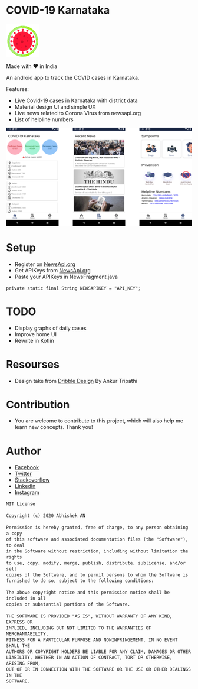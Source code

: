 # COVID-19 Karnataka
![COVID-19 Karnataka Logo](https://github.com/DarkAbhi/COVID-Karnataka/blob/master/images/logo.png)

Made with ❤ in India 

An android app to track the COVID cases in Karnataka.

Features:
- Live Covid-19 cases in Karnataka with district data
- Material design UI and simple UX
- Live news related to Corona Virus from newsapi.org
- List of helpline numbers

![COVID-19 Karnataka Screenshots](https://github.com/DarkAbhi/COVID-Karnataka/blob/master/images/banner.png)
# Setup 
- Register on [NewsApi.org](https://newsapi.org)
- Get APIKeys from [NewsApi.org](https://newsapi.org)
- Paste your APIKeys in NewsFragment.java
```
private static final String NEWSAPIKEY = "API_KEY";
```

# TODO
- Display graphs of daily cases
- Improve home UI
- Rewrite in Kotlin

# Resourses
- Design take from [Dribble Design](https://dribbble.com/shots/11164123-Daily-UI-Challenge-043-100-Coronavirus-Mobile-App-Freebie) By Ankur Tripathi


# Contribution
- You are welcome to contribute to this project, which will also help me learn new concepts. Thank you!

# Author 
- [Facebook](https://www.facebook.com/iliketomoveitmoveitmoveitt/)
- [Twitter](https://twitter.com/im_abhishekan)
- [Stackoverflow](https://stackoverflow.com/users/7741377/abhishek-an)
- [LinkedIn](https://www.linkedin.com/in/abhishek-an/)
- [Instagram](https://www.instagram.com/imabhishekan/)

```
MIT License

Copyright (c) 2020 Abhishek AN

Permission is hereby granted, free of charge, to any person obtaining a copy
of this software and associated documentation files (the "Software"), to deal
in the Software without restriction, including without limitation the rights
to use, copy, modify, merge, publish, distribute, sublicense, and/or sell
copies of the Software, and to permit persons to whom the Software is
furnished to do so, subject to the following conditions:

The above copyright notice and this permission notice shall be included in all
copies or substantial portions of the Software.

THE SOFTWARE IS PROVIDED "AS IS", WITHOUT WARRANTY OF ANY KIND, EXPRESS OR
IMPLIED, INCLUDING BUT NOT LIMITED TO THE WARRANTIES OF MERCHANTABILITY,
FITNESS FOR A PARTICULAR PURPOSE AND NONINFRINGEMENT. IN NO EVENT SHALL THE
AUTHORS OR COPYRIGHT HOLDERS BE LIABLE FOR ANY CLAIM, DAMAGES OR OTHER
LIABILITY, WHETHER IN AN ACTION OF CONTRACT, TORT OR OTHERWISE, ARISING FROM,
OUT OF OR IN CONNECTION WITH THE SOFTWARE OR THE USE OR OTHER DEALINGS IN THE
SOFTWARE.
```



